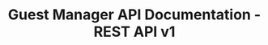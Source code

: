 ---
title: Guest Manager API Documentation - REST API v1

language_tabs:
  - shell: JSON

toc_footers:
  - <a href="https://www.guestmanager.com">Guest Manager</a>
  - <a href="https://docs.guestmanager.com">Support Documentation</a>
  - <a href="https://app.guestmanager.com/login">Login</a>

includes:
  - v1/introduction
  - v1/topics
  - v1/events
  - v1/ticket_types
  - v1/ticket_tiers
  - v1/event_series
  - v1/event_categories
  - v1/venues
  - v1/orders
  - v1/checkout
  - v1/tickets
  - v1/form_responses
  - v1/payment_methods
  - v1/addresses
  - v1/enterprise

search: true
---